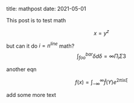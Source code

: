 title: mathpost
date: 2021-05-01

This post is to test math

$$x = y^z$$

but can it do $i=n^{line}$ math?
$$\int_{foo}^{bar} \delta d\delta = \infty \Pi_i \Sigma 3$$


another eqn

$$f(x) = \int_{-\infty}^{\infty} \hat{f} (\Upsilon) e^{2\pi i x \xi}$$


add some more text
